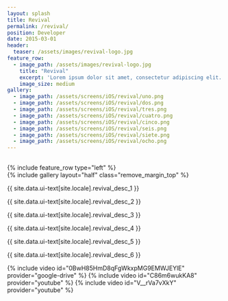 ```yaml
---
layout: splash
title: Revival
permalink: /revival/
position: Developer
date: 2015-03-01
header:
  teaser: /assets/images/revival-logo.jpg
feature_row:
  - image_path: /assets/images/revival-logo.jpg
    title: "Revival"
    excerpt: 'Lorem ipsum dolor sit amet, consectetur adipiscing elit. Morbi neque purus, volutpat ut purus nec, ultrices venenatis erat. Maecenas fermentum scelerisque justo, ullamcorper tristique tortor tristique ut.'
    image_size: medium
gallery:
  - image_path: /assets/screens/iOS/revival/uno.png
  - image_path: /assets/screens/iOS/revival/dos.png
  - image_path: /assets/screens/iOS/revival/tres.png
  - image_path: /assets/screens/iOS/revival/cuatro.png
  - image_path: /assets/screens/iOS/revival/cinco.png
  - image_path: /assets/screens/iOS/revival/seis.png
  - image_path: /assets/screens/iOS/revival/siete.png
  - image_path: /assets/screens/iOS/revival/ocho.png
---
```


<div style="margin-top:30px;">
  {% include feature_row type="left" %}
  <div class="project-container left">
    <section class="page__content" itemprop="text">
      {% include gallery layout="half" class="remove_margin_top" %}
    </section>
  </div>
  <div class="project-container right">        
    <section class="page__content" itemprop="text">
      <p>{{ site.data.ui-text[site.locale].revival_desc_1 }}</p>
      <p>{{ site.data.ui-text[site.locale].revival_desc_2 }}</p>
      <p>{{ site.data.ui-text[site.locale].revival_desc_3 }}</p>
      <p>{{ site.data.ui-text[site.locale].revival_desc_4 }}</p>
      <p>{{ site.data.ui-text[site.locale].revival_desc_5 }}</p>
      <p>{{ site.data.ui-text[site.locale].revival_desc_6 }}</p>
    </section>         
  </div>
  {% include video id="0BwH85HmD8qFgWkxpMG9EMWJEYlE" provider="google-drive" %}
  {% include video id="C86m6wukKA8" provider="youtube" %}
  {% include video id="V__rVa7vXkY" provider="youtube" %}
</div>
